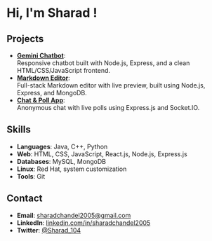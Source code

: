 # Hi, I'm Sharad !  

## Projects
- **[Gemini Chatbot](https://github.com/Sharad104/chatbot)**:  
  Responsive chatbot built with Node.js, Express, and a clean HTML/CSS/JavaScript frontend.  
- **[Markdown Editor](https://github.com/Sharad104/MinimalMarkdownPreviewer)**:  
  Full-stack Markdown editor with live preview, built using Node.js, Express, and MongoDB.  
- **[Chat & Poll App](https://github.com/Sharad104/anonymouschat)**:  
  Anonymous chat with live polls using Express.js and Socket.IO.

## Skills
- **Languages**: Java, C++, Python  
- **Web**: HTML, CSS, JavaScript, React.js, Node.js, Express.js  
- **Databases**: MySQL, MongoDB  
- **Linux**: Red Hat, system customization  
- **Tools**: Git  

## Contact
- **Email**: [sharadchandel2005@gmail.com](mailto:sharadchandel2005@gmail.com)  
- **LinkedIn**: [linkedin.com/in/sharadchandel2005](https://www.linkedin.com/in/sharadchandel2005/)  
- **Twitter**: [@Sharad_104](https://x.com/Sharad_104)  

